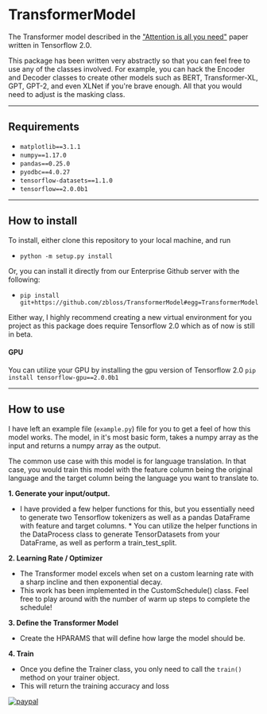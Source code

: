 # TransformerModel
The Transformer model described in the ["Attention is all you need"](https://arxiv.org/pdf/1706.03762.pdf) paper
written in Tensorflow 2.0.

This package has been written very abstractly so that you can feel free to use any of the classes involved. For example,
you can hack the Encoder and Decoder classes to create other models such as BERT, Transformer-XL, GPT, GPT-2, 
and even XLNet if you're brave enough. All that you would need to adjust is the masking class.

<hr >

## Requirements
* `matplotlib==3.1.1`
* `numpy==1.17.0`
* `pandas==0.25.0`
* `pyodbc==4.0.27`
* `tensorflow-datasets==1.1.0`
* `tensorflow==2.0.0b1`

<hr>

## How to install
To install, either clone this repository to your local machine, and run 
*   `python -m setup.py install`

Or, you can install it directly from our Enterprise Github server with the following:
*   `pip install git+https://github.com/zbloss/TransformerModel#egg=TransformerModel` 

Either way, I highly recommend creating a new virtual environment for you project as this package does require
Tensorflow 2.0 which as of now is still in beta.

#### GPU
You can utilize your GPU by installing the gpu version of Tensorflow 2.0
    `pip install tensorflow-gpu==2.0.0b1`
<hr>

## How to use
I have left an example file (`example.py`) file for you to get a feel of how this model works.
The model, in it's most basic form, takes a numpy array as the input and returns a numpy array as the output.

The common use case with this model is for language translation. In that case, you would train this model with the feature
column being the original language and the target column being the language you want to translate to.

<b>1. Generate your input/output.</b>   
   *   I have provided a few helper functions for this, but you essentially need to generate two Tensorflow tokenizers
as well as a pandas DataFrame with feature and target columns. 
    *   You can utilize the helper functions in the DataProcess class to generate TensorDatasets from your DataFrame,
    as well as perform a train_test_split.
    
<b>2. Learning Rate / Optimizer</b>
*   The Transformer model excels when set on a custom learning rate with a sharp incline and then 
    exponential decay.
*   This work has been implemented in the CustomSchedule() class. Feel free to play around with the 
    number of warm up steps to complete the schedule!
    
<b>3. Define the Transformer Model</b>
*   Create the HPARAMS that will define how large the model should be.
    
<b>4. Train</b>
*   Once you define the Trainer class, you only need to call the `train()` method on your trainer object.
* This will return the training accuracy and loss


[![paypal](https://www.paypalobjects.com/en_US/i/btn/btn_donateCC_LG.gif)](https://www.paypal.com/cgi-bin/webscr?cmd=_donations&business=7TZ7CL23G7BCQ&currency_code=USD&source=url)
